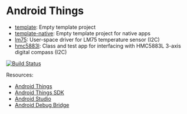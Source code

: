 Android Things
==============

* [template](template/): Empty template project
* [template-native](template-native/): Empty template project for native apps
* [lm75](lm75/): User-space driver for LM75 temperature sensor (I2C)
* [hmc5883l](hmc5883l/): Class and test app for interfacing with HMC5883L 3-axis digital compass (I2C)

[![Build Status](https://travis-ci.org/m-thu/android-things.svg?branch=master)](https://travis-ci.org/m-thu/android-things)

Resources:
* [Android Things](https://developer.android.com/things/index.html)
* [Android Things SDK](https://developer.android.com/things/sdk/index.html)
* [Android Studio](https://developer.android.com/studio/index.html)
* [Android Debug Bridge](https://developer.android.com/studio/command-line/adb.html)
